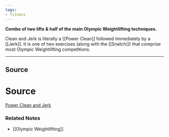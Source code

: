```yaml
---
tags:
- fitness
---
```

**Combo of two lifts & half of the main Olympic Weightlifting techniques.**

Clean and Jerk is literally a [[Power Clean]] followed immediately by a [[Jerk]]. It is one of two exercises (along with the [[Snatch]]) that comprise most Olympic Weightlifting competitions. 

---

## Source

# Source

[Power Clean and Jerk](https://exrx.net/WeightExercises/OlympicLifts/PowerCleanJerk)

### Related Notes
- [[Olympic Weightlifting]]
